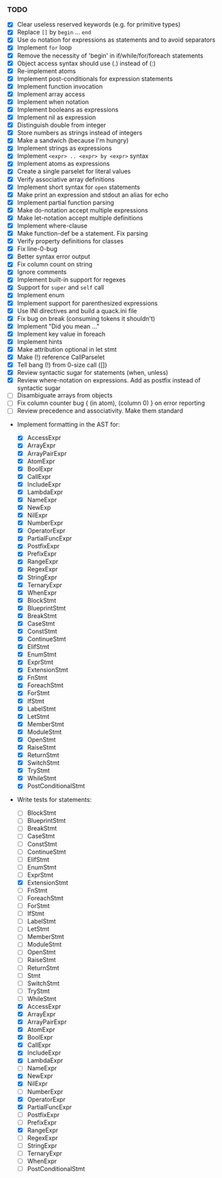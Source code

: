 ### TODO

- [x] Clear useless reserved keywords (e.g. for primitive types)
- [x] Replace `[]` by `begin` ... `end`
- [x] Use `do` notation for expressions as statements and to avoid separators
- [x] Implement `for` loop
- [x] Remove the necessity of 'begin' in if/while/for/foreach statements
- [x] Object access syntax should use (.) instead of (:)
- [x] Re-implement atoms
- [x] Implement post-conditionals for expression statements
- [x] Implement function invocation
- [x] Implement array access
- [x] Implement when notation
- [x] Implement booleans as expressions
- [x] Implement nil as expression
- [x] Distinguish double from integer
- [x] Store numbers as strings instead of integers
- [x] Make a sandwich (because I'm hungry)
- [x] Implement strings as expressions
- [x] Implement `<expr> .. <expr> by <expr>` syntax
- [x] Implement atoms as expressions
- [x] Create a single parselet for literal values
- [x] Verify associative array definitions
- [x] Implement short syntax for `open` statements
- [x] Make print an expression and stdout an alias for echo
- [x] Implement partial function parsing
- [x] Make do-notation accept multiple expressions
- [x] Make let-notation accept multiple definitions
- [x] Implement where-clause
- [x] Make function-def be a statement. Fix parsing
- [x] Verify property definitions for classes
- [x] Fix line-0-bug
- [x] Better syntax error output
- [x] Fix column count on string
- [x] Ignore comments
- [x] Implement built-in support for regexes
- [x] Support for `super` and `self` call
- [x] Implement enum
- [x] Implement support for parenthesized expressions
- [x] Use INI directives and build a quack.ini file
- [x] Fix bug on break (consuming tokens it shouldn't)
- [x] Implement "Did you mean ..."
- [x] Implement key value in foreach
- [x] Implement hints
- [x] Make attribution optional in let stmt
- [x] Make (!) reference CallParselet
- [x] Tell bang (!) from 0-size call ([])
- [x] Review syntactic sugar for statements (when, unless)
- [x] Review where-notation on expressions. Add as postfix instead of syntactic sugar
- [ ] Disambiguate arrays from objects
- [ ] Fix column counter bug { (in atom), (column 0) } on error reporting
- [ ] Review precedence and associativity. Make them standard

- Implement formatting in the AST for:
  - [x] AccessExpr
  - [x] ArrayExpr
  - [x] ArrayPairExpr
  - [x] AtomExpr
  - [x] BoolExpr
  - [x] CallExpr
  - [x] IncludeExpr
  - [x] LambdaExpr
  - [x] NameExpr
  - [x] NewExp
  - [x] NilExpr
  - [x] NumberExpr
  - [x] OperatorExpr
  - [x] PartialFuncExpr
  - [x] PostfixExpr
  - [x] PrefixExpr
  - [x] RangeExpr
  - [x] RegexExpr
  - [x] StringExpr
  - [x] TernaryExpr
  - [x] WhenExpr
  - [x] BlockStmt
  - [x] BlueprintStmt
  - [x] BreakStmt
  - [x] CaseStmt
  - [x] ConstStmt
  - [x] ContinueStmt
  - [x] ElifStmt
  - [x] EnumStmt
  - [x] ExprStmt
  - [x] ExtensionStmt
  - [x] FnStmt
  - [x] ForeachStmt
  - [x] ForStmt
  - [x] IfStmt
  - [x] LabelStmt
  - [x] LetStmt
  - [x] MemberStmt
  - [x] ModuleStmt
  - [x] OpenStmt
  - [x] RaiseStmt
  - [x] ReturnStmt
  - [x] SwitchStmt
  - [x] TryStmt
  - [x] WhileStmt
  - [x] PostConditionalStmt

- Write tests for statements:

  - [ ] BlockStmt
  - [ ] BlueprintStmt
  - [ ] BreakStmt
  - [ ] CaseStmt
  - [ ] ConstStmt
  - [ ] ContinueStmt
  - [ ] ElifStmt
  - [ ] EnumStmt
  - [ ] ExprStmt
  - [x] ExtensionStmt
  - [ ] FnStmt
  - [ ] ForeachStmt
  - [ ] ForStmt
  - [ ] IfStmt
  - [ ] LabelStmt
  - [ ] LetStmt
  - [ ] MemberStmt
  - [ ] ModuleStmt
  - [ ] OpenStmt
  - [ ] RaiseStmt
  - [ ] ReturnStmt
  - [ ] Stmt
  - [ ] SwitchStmt
  - [ ] TryStmt
  - [ ] WhileStmt
  - [x] AccessExpr
  - [x] ArrayExpr
  - [x] ArrayPairExpr
  - [x] AtomExpr
  - [x] BoolExpr
  - [x] CallExpr
  - [x] IncludeExpr
  - [x] LambdaExpr
  - [ ] NameExpr
  - [x] NewExpr
  - [x] NilExpr
  - [ ] NumberExpr
  - [x] OperatorExpr
  - [x] PartialFuncExpr
  - [ ] PostfixExpr
  - [ ] PrefixExpr
  - [x] RangeExpr
  - [ ] RegexExpr
  - [ ] StringExpr
  - [ ] TernaryExpr
  - [ ] WhenExpr
  - [ ] PostConditionalStmt
